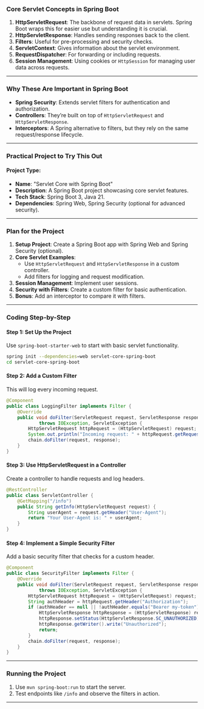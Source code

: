 

### Core Servlet Concepts in Spring Boot  
1. **HttpServletRequest**: The backbone of request data in servlets. Spring Boot wraps this for easier use but understanding it is crucial.  
2. **HttpServletResponse**: Handles sending responses back to the client.  
3. **Filters**: Useful for pre-processing and security checks.  
4. **ServletContext**: Gives information about the servlet environment.  
5. **RequestDispatcher**: For forwarding or including requests.  
6. **Session Management**: Using cookies or `HttpSession` for managing user data across requests.

---

### Why These Are Important in Spring Boot  
- **Spring Security**: Extends servlet filters for authentication and authorization.  
- **Controllers**: They’re built on top of `HttpServletRequest` and `HttpServletResponse`.  
- **Interceptors**: A Spring alternative to filters, but they rely on the same request/response lifecycle.

---

### Practical Project to Try This Out  
#### Project Type:  
- **Name**: "Servlet Core with Spring Boot"  
- **Description**: A Spring Boot project showcasing core servlet features.  
- **Tech Stack**: Spring Boot 3, Java 21.  
- **Dependencies**: Spring Web, Spring Security (optional for advanced security).  

---

### Plan for the Project  
1. **Setup Project**: Create a Spring Boot app with Spring Web and Spring Security (optional).  
2. **Core Servlet Examples**:  
   - Use `HttpServletRequest` and `HttpServletResponse` in a custom controller.  
   - Add filters for logging and request modification.  
3. **Session Management**: Implement user sessions.  
4. **Security with Filters**: Create a custom filter for basic authentication.  
5. **Bonus**: Add an interceptor to compare it with filters.

---

### Coding Step-by-Step  
#### Step 1: Set Up the Project  
Use `spring-boot-starter-web` to start with basic servlet functionality.  
```bash
spring init --dependencies=web servlet-core-spring-boot
cd servlet-core-spring-boot
```

#### Step 2: Add a Custom Filter  
This will log every incoming request.  
```java
@Component
public class LoggingFilter implements Filter {
    @Override
    public void doFilter(ServletRequest request, ServletResponse response, FilterChain chain)
            throws IOException, ServletException {
        HttpServletRequest httpRequest = (HttpServletRequest) request;
        System.out.println("Incoming request: " + httpRequest.getRequestURI());
        chain.doFilter(request, response);
    }
}
```

#### Step 3: Use HttpServletRequest in a Controller  
Create a controller to handle requests and log headers.  
```java
@RestController
public class ServletController {
    @GetMapping("/info")
    public String getInfo(HttpServletRequest request) {
        String userAgent = request.getHeader("User-Agent");
        return "Your User-Agent is: " + userAgent;
    }
}
```

#### Step 4: Implement a Simple Security Filter  
Add a basic security filter that checks for a custom header.  
```java
@Component
public class SecurityFilter implements Filter {
    @Override
    public void doFilter(ServletRequest request, ServletResponse response, FilterChain chain)
            throws IOException, ServletException {
        HttpServletRequest httpRequest = (HttpServletRequest) request;
        String authHeader = httpRequest.getHeader("Authorization");
        if (authHeader == null || !authHeader.equals("Bearer my-token")) {
            HttpServletResponse httpResponse = (HttpServletResponse) response;
            httpResponse.setStatus(HttpServletResponse.SC_UNAUTHORIZED);
            httpResponse.getWriter().write("Unauthorized");
            return;
        }
        chain.doFilter(request, response);
    }
}
```

---

### Running the Project  
1. Use `mvn spring-boot:run` to start the server.  
2. Test endpoints like `/info` and observe the filters in action.  

---

